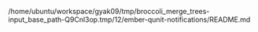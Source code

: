 /home/ubuntu/workspace/gyak09/tmp/broccoli_merge_trees-input_base_path-Q9Cnl3op.tmp/12/ember-qunit-notifications/README.md